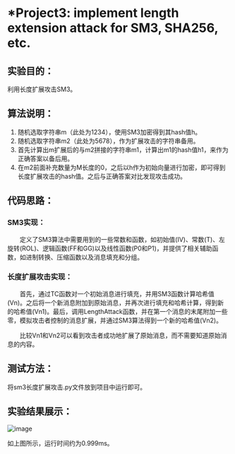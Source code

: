 # *Project3: implement length extension attack for SM3, SHA256, etc.
 
## 实验目的：  

利用长度扩展攻击SM3。  
  
## 算法说明：  

1. 随机选取字符串m（此处为1234），使用SM3加密得到其hash值h。
2. 随机选取字符串m2（此处为5678），作为扩展攻击的字符串备用。
3. 首先计算出m扩展后的与m2拼接的字符串m1，计算出m1的hash值h1，来作为正确答案以备后用。
4. 在m2前面补充数量为M长度的0，之后以h作为初始向量进行加密，即可得到长度扩展攻击的hash值。之后与正确答案对比发现攻击成功。  
  
## 代码思路：

### SM3实现：

&ensp;&ensp;&ensp;&ensp;定义了SM3算法中需要用到的一些常数和函数，如初始值(IV)、常数(T)、左旋转(ROL)、逻辑函数(FF和GG)以及线性函数(P0和P1)，并提供了相关辅助函数，如进制转换、压缩函数以及消息填充和分组。

### 长度扩展攻击实现：

&ensp;&ensp;&ensp;&ensp;首先，通过TC函数对一个初始消息进行填充，并用SM3函数计算哈希值(Vn)。之后将一个新消息附加到原始消息，并再次进行填充和哈希计算，得到新的哈希值(Vn1)。最后，调用LengthAttack函数，并在第一个消息的末尾附加一些零，模拟攻击者控制的消息扩展，并通过SM3算法得到一个新的哈希值(Vn2)。

&ensp;&ensp;&ensp;&ensp;比较Vn1和Vn2可以看到攻击者成功地扩展了原始消息，而不需要知道原始消息的内容。
  
## 测试方法：

将sm3长度扩展攻击.py文件放到项目中运行即可。  

## 实验结果展示：

![image](https://github.com/xinxingroup32num1/homework-group-32/assets/138662552/58b40371-934a-451f-a0ec-d494d0fef049)

如上图所示，运行时间约为0.999ms。
